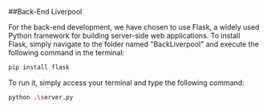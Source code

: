 ##Back-End Liverpool 

For the back-end development, we have chosen to use Flask, a widely used Python framework for building server-side web applications.
To install Flask, simply navigate to the folder named "BackLiverpool" and execute the following command in the terminal:

```bash
pip install flask
```

To run it, simply access your terminal and type the following command:
```bash
python .\server.py
```


